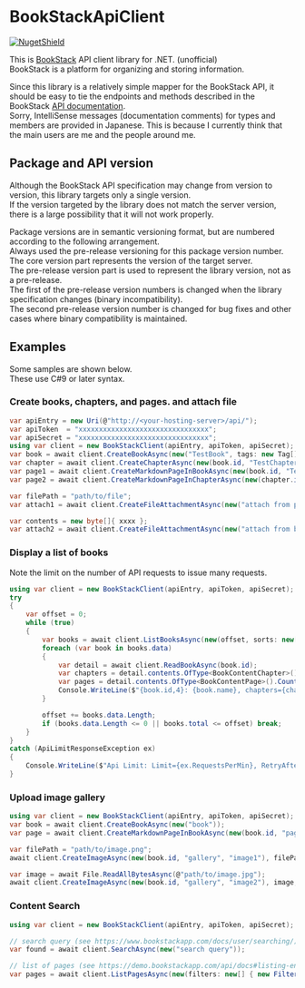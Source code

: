 # BookStackApiClient

[![NugetShield]][NugetPackage]

[NugetPackage]: https://www.nuget.org/packages/BookStackApiClient
[NugetShield]: https://img.shields.io/nuget/v/BookStackApiClient

This is [BookStack](https://www.bookstackapp.com/) API client library for .NET. (unofficial)  
BookStack is a platform for organizing and storing information.


Since this library is a relatively simple mapper for the BookStack API, it should be easy to tie the endpoints and methods described in the BookStack [API documentation](https://demo.bookstackapp.com/api/docs).  
Sorry, IntelliSense messages (documentation comments) for types and members are provided in Japanese. This is because I currently think that the main users are me and the people around me.  

## Package and API version 

Although the BookStack API specification may change from version to version, this library targets only a single version.  
If the version targeted by the library does not match the server version, there is a large possibility that it will not work properly.  

Package versions are in semantic versioning format, but are numbered according to the following arrangement.  
Always used the pre-release versioning for this package version number.  
The core version part represents the version of the target server.  
The pre-release version part is used to represent the library version, not as a pre-release.  
The first of the pre-release version numbers is changed when the library specification changes (binary incompatibility).  
The second pre-release version number is changed for bug fixes and other cases where binary compatibility is maintained.  

## Examples

Some samples are shown below.  
These use C#9 or later syntax.  

### Create books, chapters, and pages. and attach file

```csharp
var apiEntry = new Uri(@"http://<your-hosting-server>/api/");
var apiToken  = "xxxxxxxxxxxxxxxxxxxxxxxxxxxxxxxx";
var apiSecret = "xxxxxxxxxxxxxxxxxxxxxxxxxxxxxxxx";
using var client = new BookStackClient(apiEntry, apiToken, apiSecret);
var book = await client.CreateBookAsync(new("TestBook", tags: new Tag[] { new("test") }));
var chapter = await client.CreateChapterAsync(new(book.id, "TestChapter"));
var page1 = await client.CreateMarkdownPageInBookAsync(new(book.id, "TestPage", "# Test page in book"));
var page2 = await client.CreateMarkdownPageInChapterAsync(new(chapter.id, "TestPage", "# Test page in chapter"));

var filePath = "path/to/file";
var attach1 = await client.CreateFileAttachmentAsync(new("attach from path", page1.id), filePath);

var contents = new byte[]{ xxxx };
var attach2 = await client.CreateFileAttachmentAsync(new("attach from binary", page1.id), contents, "test.bin");
```

### Display a list of books

Note the limit on the number of API requests to issue many requests.  

```csharp
using var client = new BookStackClient(apiEntry, apiToken, apiSecret);
try
{
    var offset = 0;
    while (true)
    {
        var books = await client.ListBooksAsync(new(offset, sorts: new[] { "id", }));
        foreach (var book in books.data)
        {
            var detail = await client.ReadBookAsync(book.id);
            var chapters = detail.contents.OfType<BookContentChapter>().Count();
            var pages = detail.contents.OfType<BookContentPage>().Count();
            Console.WriteLine($"{book.id,4}: {book.name}, chapters={chapters}, pages={pages}");
        }

        offset += books.data.Length;
        if (books.data.Length <= 0 || books.total <= offset) break;
    }
}
catch (ApiLimitResponseException ex)
{
    Console.WriteLine($"Api Limit: Limit={ex.RequestsPerMin}, RetryAfter={ex.RetryAfter}");
}
```

### Upload image gallery

```csharp
using var client = new BookStackClient(apiEntry, apiToken, apiSecret);
var book = await client.CreateBookAsync(new("book"));
var page = await client.CreateMarkdownPageInBookAsync(new(book.id, "page", "body"));

var filePath = "path/to/image.png";
await client.CreateImageAsync(new(book.id, "gallery", "image1"), filePath, "upload.png");

var image = await File.ReadAllBytesAsync(@"path/to/image.jpg");
await client.CreateImageAsync(new(book.id, "gallery", "image2"), image, "upload.jpg");
```

### Content Search

```csharp
using var client = new BookStackClient(apiEntry, apiToken, apiSecret);

// search query (see https://www.bookstackapp.com/docs/user/searching/)
var found = await client.SearchAsync(new("search query"));

// list of pages (see https://demo.bookstackapp.com/api/docs#listing-endpoints)
var pages = await client.ListPagesAsync(new(filters: new[] { new Filter("filter", "expression") }));
```